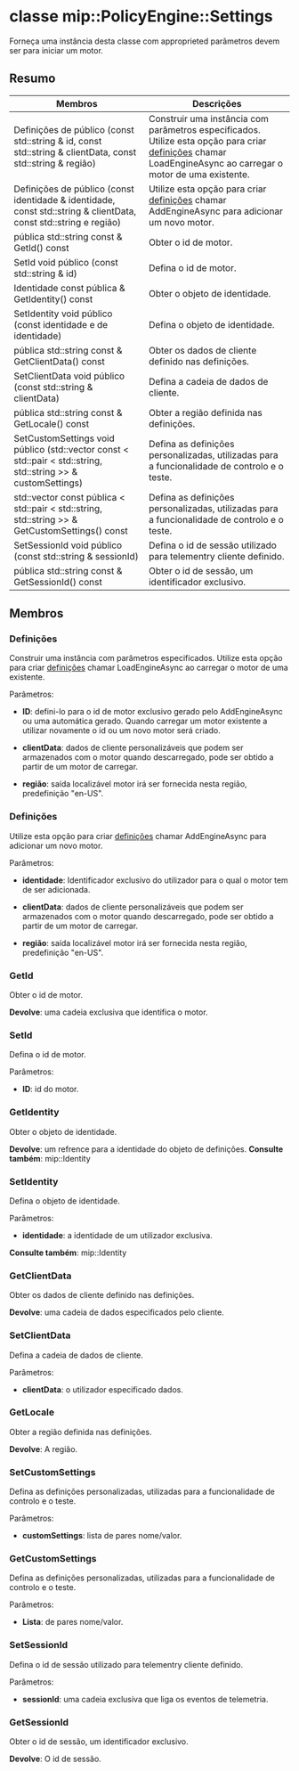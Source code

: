 # <a name="class-mippolicyenginesettings"></a>classe mip::PolicyEngine::Settings 
Forneça uma instância desta classe com approprieted parâmetros devem ser para iniciar um motor.
  
## <a name="summary"></a>Resumo
 Membros                        | Descrições                                
--------------------------------|---------------------------------------------
 Definições de público (const std::string & id, const std::string & clientData, const std::string & região)  |  Construir uma instância com parâmetros especificados. Utilize esta opção para criar [definições](class_mip_policyengine_settings.md) chamar LoadEngineAsync ao carregar o motor de uma existente.
 Definições de público (const identidade & identidade, const std::string & clientData, const std::string e região)  |  Utilize esta opção para criar [definições](class_mip_policyengine_settings.md) chamar AddEngineAsync para adicionar um novo motor.
 pública std::string const & GetId() const  |  Obter o id de motor.
 SetId void público (const std::string & id)  |  Defina o id de motor.
 Identidade const pública & GetIdentity() const  |  Obter o objeto de identidade.
 SetIdentity void público (const identidade e de identidade)  |  Defina o objeto de identidade.
 pública std::string const & GetClientData() const  |  Obter os dados de cliente definido nas definições.
 SetClientData void público (const std::string & clientData)  |  Defina a cadeia de dados de cliente.
 pública std::string const & GetLocale() const  |  Obter a região definida nas definições.
SetCustomSettings void público (std::vector const < std::pair < std::string, std::string >> & customSettings)  |  Defina as definições personalizadas, utilizadas para a funcionalidade de controlo e o teste.
std::vector const pública < std::pair < std::string, std::string >> & GetCustomSettings() const  |  Defina as definições personalizadas, utilizadas para a funcionalidade de controlo e o teste.
 SetSessionId void público (const std::string & sessionId)  |  Defina o id de sessão utilizado para telementry cliente definido.
 pública std::string const & GetSessionId() const  |  Obter o id de sessão, um identificador exclusivo.
  
## <a name="members"></a>Membros
  
### <a name="settings"></a>Definições
Construir uma instância com parâmetros especificados. Utilize esta opção para criar [definições](class_mip_policyengine_settings.md) chamar LoadEngineAsync ao carregar o motor de uma existente.

Parâmetros:  
* **ID**: defini-lo para o id de motor exclusivo gerado pelo AddEngineAsync ou uma automática gerado. Quando carregar um motor existente a utilizar novamente o id ou um novo motor será criado. 


* **clientData**: dados de cliente personalizáveis que podem ser armazenados com o motor quando descarregado, pode ser obtido a partir de um motor de carregar. 


* **região**: saída localizável motor irá ser fornecida nesta região, predefinição "en-US".


  
### <a name="settings"></a>Definições
Utilize esta opção para criar [definições](class_mip_policyengine_settings.md) chamar AddEngineAsync para adicionar um novo motor.

Parâmetros:  
* **identidade**: Identificador exclusivo do utilizador para o qual o motor tem de ser adicionada. 


* **clientData**: dados de cliente personalizáveis que podem ser armazenados com o motor quando descarregado, pode ser obtido a partir de um motor de carregar. 


* **região**: saída localizável motor irá ser fornecida nesta região, predefinição "en-US".


  
### <a name="getid"></a>GetId
Obter o id de motor.

  
**Devolve**: uma cadeia exclusiva que identifica o motor.
  
### <a name="setid"></a>SetId
Defina o id de motor.

Parâmetros:  
* **ID**: id do motor.


  
### <a name="getidentity"></a>GetIdentity
Obter o objeto de identidade.

  
**Devolve**: um refrence para a identidade do objeto de definições. 
**Consulte também**: mip::Identity
  
### <a name="setidentity"></a>SetIdentity
Defina o objeto de identidade.

Parâmetros:  
* **identidade**: a identidade de um utilizador exclusiva. 


**Consulte também**: mip::Identity
  
### <a name="getclientdata"></a>GetClientData
Obter os dados de cliente definido nas definições.

  
**Devolve**: uma cadeia de dados especificados pelo cliente.
  
### <a name="setclientdata"></a>SetClientData
Defina a cadeia de dados de cliente.

Parâmetros:  
* **clientData**: o utilizador especificado dados.


  
### <a name="getlocale"></a>GetLocale
Obter a região definida nas definições.

  
**Devolve**: A região.
  
### <a name="setcustomsettings"></a>SetCustomSettings
Defina as definições personalizadas, utilizadas para a funcionalidade de controlo e o teste.

Parâmetros:  
* **customSettings**: lista de pares nome/valor.


  
### <a name="getcustomsettings"></a>GetCustomSettings
Defina as definições personalizadas, utilizadas para a funcionalidade de controlo e o teste.

Parâmetros:  
* **Lista**: de pares nome/valor.


  
### <a name="setsessionid"></a>SetSessionId
Defina o id de sessão utilizado para telementry cliente definido.

Parâmetros:  
* **sessionId**: uma cadeia exclusiva que liga os eventos de telemetria.


  
### <a name="getsessionid"></a>GetSessionId
Obter o id de sessão, um identificador exclusivo.

  
**Devolve**: O id de sessão.